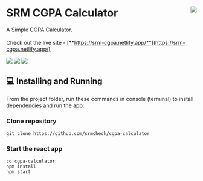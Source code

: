# SRM CGPA Calculator <img src="https://i.ibb.co/q0w8zvX/src-2-cgpa.png" align="right">
A Simple CGPA Calculator. 
<br><br>
Check out the live site - [**https://srm-cgpa.netlify.app/**](https://srm-cgpa.netlify.app/)

![](https://img.shields.io/github/forks/srmcheck/cgpa-calculator?color=green&style=for-the-badge)
![](https://img.shields.io/github/stars/srmcheck/cgpa-calculator?color=silver&style=for-the-badge)
![](https://img.shields.io/github/license/srmcheck/cgpa-calculator?color=yellow&style=for-the-badge)


## 💻 Installing and Running
From the project folder, run these commands in console (terminal) to install dependencies and run the app:
### Clone repository
``` 
git clone https://github.com/srmcheck/cgpa-calculator
```


### Start the react app
``` 
cd cgpa-calculator
npm install
npm start
```


